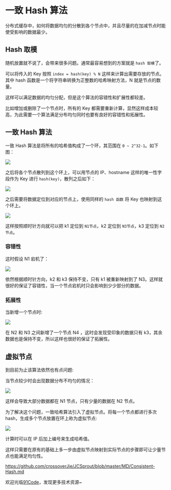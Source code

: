 # 一致 Hash 算法
分布式缓存中，如何将数据均匀的分散到各个节点中，并且尽量的在加减节点时能使受影响的数据最少。

## Hash 取模
随机放置就不说了，会带来很多问题。通常最容易想到的方案就是 `hash 取模`了。

可以将传入的 Key 按照 `index = hash(key) % N` 这样来计算出需要存放的节点。其中 hash 函数是一个将字符串转换为正整数的哈希映射方法，N 就是节点的数量。

这样可以满足数据的均匀分配，但是这个算法的容错性和扩展性都较差。

比如增加或删除了一个节点时，所有的 Key 都需要重新计算，显然这样成本较高，为此需要一个算法满足分布均匀同时也要有良好的容错性和拓展性。

## 一致 Hash 算法

一致 Hash 算法是将所有的哈希值构成了一个环，其范围在 `0 ~ 2^32-1`。如下图：

![](https://github.com/xbox1994/2018-Java-Interview/raw/master/images/一致性hash1.jpg)

之后将各个节点散列到这个环上，可以用节点的 IP、hostname 这样的唯一性字段作为 Key 进行 `hash(key)`，散列之后如下：

![](https://github.com/xbox1994/2018-Java-Interview/raw/master/images/一致性hash2.jpg)

之后需要将数据定位到对应的节点上，使用同样的 `hash 函数` 将 Key 也映射到这个环上。

![](https://github.com/xbox1994/2018-Java-Interview/raw/master/images/一致性hash3.jpg)

这样按照顺时针方向就可以把 k1 定位到 `N1节点`，k2 定位到 `N3节点`，k3 定位到 `N2节点`。

### 容错性
这时假设 N1 宕机了：

![](https://github.com/xbox1994/2018-Java-Interview/raw/master/images/一致性hash4.jpg)

依然根据顺时针方向，k2 和 k3 保持不变，只有 k1 被重新映射到了 N3。这样就很好的保证了容错性，当一个节点宕机时只会影响到少少部分的数据。

### 拓展性

当新增一个节点时:

![](https://github.com/xbox1994/2018-Java-Interview/raw/master/images/一致性hash5.jpg)

在 N2 和 N3 之间新增了一个节点 N4 ，这时会发现受印象的数据只有 k3，其余数据也是保持不变，所以这样也很好的保证了拓展性。

## 虚拟节点
到目前为止该算法依然也有点问题:

当节点较少时会出现数据分布不均匀的情况：

![](https://github.com/xbox1994/2018-Java-Interview/raw/master/images/一致性hash6.jpg)

这样会导致大部分数据都在 N1 节点，只有少量的数据在 N2 节点。

为了解决这个问题，一致哈希算法引入了虚拟节点。将每一个节点都进行多次 hash，生成多个节点放置在环上称为虚拟节点:

![](https://github.com/xbox1994/2018-Java-Interview/raw/master/images/一致性hash7.jpg)

计算时可以在 IP 后加上编号来生成哈希值。

这样只需要在原有的基础上多一步由虚拟节点映射到实际节点的步骤即可让少量节点也能满足均匀性。

https://github.com/crossoverJie/JCSprout/blob/master/MD/Consistent-Hash.md

欢迎光临[91Code](http://www.91code.info/?utm_source=github&utm_medium=github)，发现更多技术资源~
